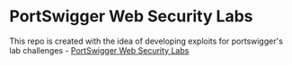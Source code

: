 # PortSwigger Web Security Labs

This repo is created with the idea of developing exploits for portswigger's lab challenges - [PortSwigger Web Security Labs](https://portswigger.net/web-security/all-labs)

